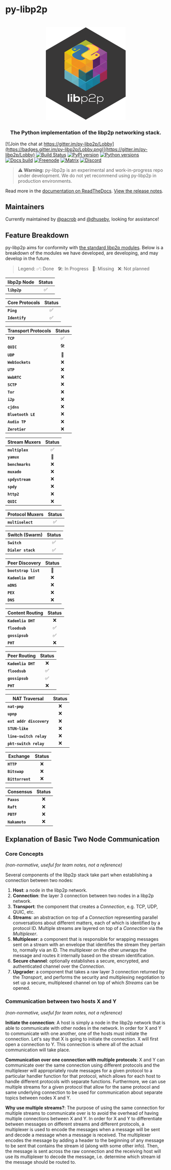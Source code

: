 # py-libp2p

<h1 align="center">
  <a href="https://libp2p.io/"><img width="250" src="https://github.com/libp2p/py-libp2p/blob/main/assets/py-libp2p-logo.png?raw=true" alt="py-libp2p hex logo" /></a>
</h1>

<h3 align="center">The Python implementation of the libp2p networking stack.</h3>

[![Join the chat at https://gitter.im/py-libp2p/Lobby](https://badges.gitter.im/py-libp2p/Lobby.png)](https://gitter.im/py-libp2p/Lobby)
[![Build Status](https://circleci.com/gh/libp2p/py-libp2p.svg?style=shield)](https://circleci.com/gh/libp2p/py-libp2p)
[![PyPI version](https://badge.fury.io/py/libp2p.svg)](https://badge.fury.io/py/libp2p)
[![Python versions](https://img.shields.io/pypi/pyversions/libp2p.svg)](https://pypi.python.org/pypi/libp2p)
[![Docs build](https://readthedocs.org/projects/py-libp2p/badge/?version=latest)](http://py-libp2p.readthedocs.io/en/latest/?badge=latest)
[![Freenode](https://img.shields.io/badge/freenode-%23libp2p-yellow.svg)](https://webchat.freenode.net/?channels=%23libp2p)
[![Matrix](https://img.shields.io/badge/matrix-%23libp2p%3Apermaweb.io-blue.svg)](https://riot.permaweb.io/#/room/#libp2p:permaweb.io)
[![Discord](https://img.shields.io/discord/475789330380488707?color=blueviolet&label=discord)](https://discord.gg/66KBrm2)

> ⚠️ **Warning:** py-libp2p is an experimental and work-in-progress repo under development. We do not yet recommend using py-libp2p in production environments.

Read more in the [documentation on ReadTheDocs](https://py-libp2p.readthedocs.io/). [View the release notes](https://py-libp2p.readthedocs.io/en/latest/release_notes.html).

## Maintainers

Currently maintained by [@pacrob](https://github.com/pacrob) and [@dhuseby](https://github.com/dhuseby), looking for assistance!

## Feature Breakdown

py-libp2p aims for conformity with [the standard libp2p modules](https://libp2p.io/implementations/). Below is a breakdown of the modules we have developed, are developing, and may develop in the future.

> Legend: ✅: Done   🛠️: In Progress   🚫: Missing   ❌: Not planned

| libp2p Node  | Status |
| ------------ | :----: |
| **`libp2p`** |   ✅   |

| Core Protocols | Status |
| -------------- | :----: |
| **`Ping`**     |   ✅   |
| **`Identify`** |   ✅   |

| Transport Protocols | Status |
| ------------------- | :----: |
| **`TCP`**           |   ✅   |
| **`QUIC`**          |   🛠️   |
| **`UDP`**           |   🚫   |
| **`WebSockets`**    |   ❌   |
| **`UTP`**           |   ❌   |
| **`WebRTC`**        |   ❌   |
| **`SCTP`**          |   ❌   |
| **`Tor`**           |   ❌   |
| **`i2p`**           |   ❌   |
| **`cjdns`**         |   ❌   |
| **`Bluetooth LE`**  |   ❌   |
| **`Audio TP`**      |   ❌   |
| **`Zerotier`**      |   ❌   |

| Stream Muxers    | Status |
| ---------------- | :----: |
| **`multiplex`**  |   ✅   |
| **`yamux`**      |   🚫   |
| **`benchmarks`** |   ❌   |
| **`muxado`**     |   ❌   |
| **`spdystream`** |   ❌   |
| **`spdy`**       |   ❌   |
| **`http2`**      |   ❌   |
| **`QUIC`**       |   ❌   |

| Protocol Muxers   | Status |
| ----------------- | :----: |
| **`multiselect`** |   ✅   |

| Switch (Swarm)     | Status |
| ------------------ | :----: |
| **`Switch`**       |   ✅   |
| **`Dialer stack`** |   ✅   |

| Peer Discovery       | Status |
| -------------------- | :----: |
| **`bootstrap list`** |   🚫   |
| **`Kademlia DHT`**   |   ❌   |
| **`mDNS`**           |   ❌   |
| **`PEX`**            |   ❌   |
| **`DNS`**            |   ❌   |

| Content Routing    | Status |
| ------------------ | :----: |
| **`Kademlia DHT`** |   ❌   |
| **`floodsub`**     |   ✅   |
| **`gossipsub`**    |   ✅   |
| **`PHT`**          |   ❌   |

| Peer Routing       | Status |
| ------------------ | :----: |
| **`Kademlia DHT`** |   ❌   |
| **`floodsub`**     |   ✅   |
| **`gossipsub`**    |   ✅   |
| **`PHT`**          |   ❌   |

| NAT Traversal            | Status |
| ------------------------ | :----: |
| **`nat-pmp`**            |   ❌   |
| **`upnp`**               |   ❌   |
| **`ext addr discovery`** |   ❌   |
| **`STUN-like`**          |   ❌   |
| **`line-switch relay`**  |   ❌   |
| **`pkt-switch relay`**   |   ❌   |

| Exchange         | Status |
| ---------------- | :----: |
| **`HTTP`**       |   ❌   |
| **`Bitswap`**    |   ❌   |
| **`Bittorrent`** |   ❌   |

| Consensus      | Status |
| -------------- | :----: |
| **`Paxos`**    |   ❌   |
| **`Raft`**     |   ❌   |
| **`PBTF`**     |   ❌   |
| **`Nakamoto`** |   ❌   |

## Explanation of Basic Two Node Communication

### Core Concepts

_(non-normative, useful for team notes, not a reference)_

Several components of the libp2p stack take part when establishing a connection between two nodes:

1. **Host**: a node in the libp2p network.
1. **Connection**: the layer 3 connection between two nodes in a libp2p network.
1. **Transport**: the component that creates a _Connection_, e.g. TCP, UDP, QUIC, etc.
1. **Streams**: an abstraction on top of a _Connection_ representing parallel conversations about different matters, each of which is identified by a protocol ID. Multiple streams are layered on top of a _Connection_ via the _Multiplexer_.
1. **Multiplexer**: a component that is responsible for wrapping messages sent on a stream with an envelope that identifies the stream they pertain to, normally via an ID. The multiplexer on the other unwraps the message and routes it internally based on the stream identification.
1. **Secure channel**: optionally establishes a secure, encrypted, and authenticated channel over the _Connection_.
1. **Upgrader**: a component that takes a raw layer 3 connection returned by the _Transport_, and performs the security and multiplexing negotiation to set up a secure, multiplexed channel on top of which _Streams_ can be opened.

### Communication between two hosts X and Y

_(non-normative, useful for team notes, not a reference)_

**Initiate the connection**: A host is simply a node in the libp2p network that is able to communicate with other nodes in the network. In order for X and Y to communicate with one another, one of the hosts must initiate the connection.  Let's say that X is going to initiate the connection. X will first open a connection to Y. This connection is where all of the actual communication will take place.

**Communication over one connection with multiple protocols**: X and Y can communicate over the same connection using different protocols and the multiplexer will appropriately route messages for a given protocol to a particular handler function for that protocol, which allows for each host to handle different protocols with separate functions. Furthermore, we can use multiple streams for a given protocol that allow for the same protocol and same underlying connection to be used for communication about separate topics between nodes X and Y.

**Why use multiple streams?**: The purpose of using the same connection for multiple streams to communicate over is to avoid the overhead of having multiple connections between X and Y. In order for X and Y to differentiate between messages on different streams and different protocols, a multiplexer is used to encode the messages when a message will be sent and decode a message when a message is received. The multiplexer encodes the message by adding a header to the beginning of any message to be sent that contains the stream id (along with some other info). Then, the message is sent across the raw connection and the receiving host will use its multiplexer to decode the message, i.e. determine which stream id the message should be routed to.
